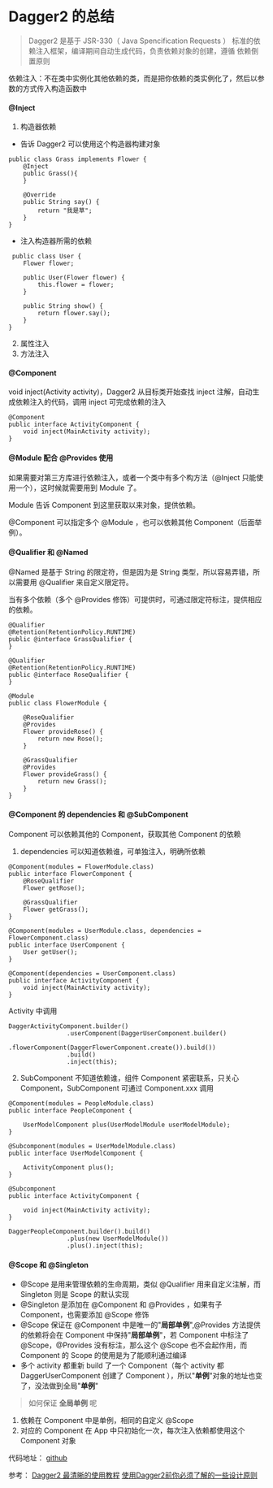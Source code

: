 # Dagger2 的总结
> Dagger2 是基于 JSR-330（ Java Spencification Requests ） 标准的依赖注入框架，编译期间自动生成代码，负责依赖对象的创建，遵循 依赖倒置原则

依赖注入：不在类中实例化其他依赖的类，而是把你依赖的类实例化了，然后以参数的方式传入构造函数中

#### @Inject
1. 构造器依赖
- 告诉 Dagger2 可以使用这个构造器构建对象
```
public class Grass implements Flower {
    @Inject
    public Grass(){
    }

    @Override
    public String say() {
        return "我是草";
    }
}
```
   - 注入构造器所需的依赖
```
 public class User {
    Flower flower;

    public User(Flower flower) {
        this.flower = flower;
    }

    public String show() {
        return flower.say();
    }
}
```
2. 属性注入
3. 方法注入

#### @Component
void inject(Activity activity)，Dagger2 从目标类开始查找 inject 注解，自动生成依赖注入的代码，调用 inject 可完成依赖的注入
```
@Component
public interface ActivityComponent {
    void inject(MainActivity activity);
}
```
#### @Module 配合 @Provides 使用
如果需要对第三方库进行依赖注入，或者一个类中有多个构方法（@Inject 只能使用一个），这时候就需要用到 Module 了。

Module 告诉 Component 到这里获取以来对象，提供依赖。

@Component 可以指定多个 @Module ，也可以依赖其他 Component（后面举例）。

#### @Qualifier 和 @Named
@Named 是基于 String 的限定符，但是因为是 String 类型，所以容易弄错，所以需要用 @Qualifier 来自定义限定符。

当有多个依赖（多个 @Provides 修饰）可提供时，可通过限定符标注，提供相应的依赖。
```
@Qualifier
@Retention(RetentionPolicy.RUNTIME)
public @interface GrassQualifier {
}
```
```
@Qualifier
@Retention(RetentionPolicy.RUNTIME)
public @interface RoseQualifier {
}
```
```
@Module
public class FlowerModule {

    @RoseQualifier
    @Provides
    Flower provideRose() {
        return new Rose();
    }

    @GrassQualifier
    @Provides
    Flower provideGrass() {
        return new Grass();
    }
}
```

#### @Component 的 dependencies 和 @SubComponent
Component 可以依赖其他的 Component，获取其他 Component 的依赖

1. dependencies 可以知道依赖谁，可单独注入，明确所依赖
```
@Component(modules = FlowerModule.class)
public interface FlowerComponent {
    @RoseQualifier
    Flower getRose();

    @GrassQualifier
    Flower getGrass();
}
```
```
@Component(modules = UserModule.class, dependencies = FlowerComponent.class)
public interface UserComponent {
    User getUser();
}
```
```
@Component(dependencies = UserComponent.class)
public interface ActivityComponent {
    void inject(MainActivity activity);
}
```
Activity 中调用
```
DaggerActivityComponent.builder()
                .userComponent(DaggerUserComponent.builder()
                .flowerComponent(DaggerFlowerComponent.create()).build())
                .build()
                .inject(this);
```
2. SubComponent 不知道依赖谁，组件 Component 紧密联系，只关心 Component，SubComponent 可通过 Component.xxx 调用
```
@Component(modules = PeopleModule.class)
public interface PeopleComponent {

    UserModelComponent plus(UserModelModule userModelModule);
}
```

```
@Subcomponent(modules = UserModelModule.class)
public interface UserModelComponent {

    ActivityComponent plus();
}
```

```
@Subcomponent
public interface ActivityComponent {

    void inject(MainActivity activity);
}
```

```
DaggerPeopleComponent.builder().build()
                .plus(new UserModelModule())
                .plus().inject(this);
```

#### @Scope 和 @Singleton
- @Scope 是用来管理依赖的生命周期，类似 @Qualifier 用来自定义注解，而 Singleton 则是 Scope 的默认实现
- @Singleton 是添加在 @Component 和 @Provides ，如果有子 Component，也需要添加 @Scope 修饰
- @Scope 保证在 @Component 中是唯一的"**局部单例**",@Provides 方法提供的依赖将会在 Component 中保持"**局部单例**"，若 Component 中标注了 @Scope，@Provides 没有标注，那么这个 @Scope 也不会起作用，而 Component 的 Scope 的使用是为了能顺利通过编译
- 多个 activity 都重新 build 了一个 Component（每个 activity 都 DaggerUserComponent 创建了 Component ），所以"**单例**"对象的地址也变了，没法做到全局"**单例**"
> 如何保证 **全局单例** 呢
1. 依赖在 Component 中是单例，相同的自定义 @Scope
2. 对应的 Component 在 App 中只初始化一次，每次注入依赖都使用这个 Component 对象

代码地址：
[github](https://github.com/liudf731098327/DaggerSample)

参考：
[Dagger2 最清晰的使用教程](http://www.jianshu.com/p/24af4c102f62)
[使用Dagger2前你必须了解的一些设计原则](http://www.jianshu.com/p/cc1427e385b5)
